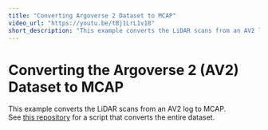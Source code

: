 ```yaml
---
title: "Converting Argoverse 2 Dataset to MCAP"
video_url: "https://youtu.be/tBj1LrL1v18"
short_description: "This example converts the LiDAR scans from an AV2 log to MCAP."
---
```


# Converting the Argoverse 2 (AV2) Dataset to MCAP
This example converts the LiDAR scans from an AV2 log to MCAP. <br>
See [this repository](https://github.com/Daniel-Alp/foxglove-av2) for a script that converts the entire dataset.
